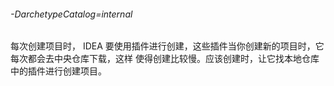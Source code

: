 ######  -DarchetypeCatalog=internal

每次创建项目时， IDEA 要使用插件进行创建，这些插件当你创建新的项目时，它每次都会去中央仓库下载，这样
使得创建比较慢。应该创建时，让它找本地仓库中的插件进行创建项目。